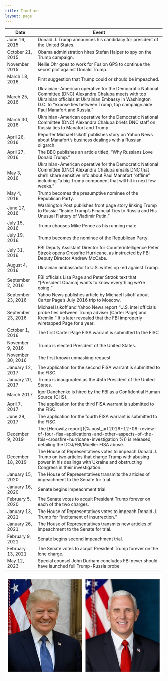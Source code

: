```yaml
---
title: Timeline
layout: page
---
```


<table>
<thead>
<tr>
<th>Date</th><th>Event</th>
</tr>
</thead>
	<tbody>
		<tr>
			<td>June 16, 2015 </td>
			<td>Donald J. Trump announces his candidacy for president of the United States.</td>
		</tr>
		<tr>
			<td>October 21, 2015 </td>
			<td>Obama administration hires Stefan Halper to spy on the Trump campaign.</td>
		</tr>
		<tr>
			<td>November 2015 </td>
			<td>Nellie Ohr goes to work for Fusion GPS to continue the secret plot against Donald Trump.</td>
		</tr>
		<tr>
			<td>March 18, 2016 </td>
			<td>First suggestion that Trump could or should be impeached.</td>
		</tr>
		<tr>
			<td>March 25, 2016 </td>
			<td>Ukrainian-American operative for the Democratic National Committee (DNC) Alexandra Chalupa meets with top Ukrainian officials at Ukrainian Embassy in Washington D.C. to “expose ties between Trump, top campaign aide Paul Manafort and Russia.”</td>
		</tr>
		<tr>
			<td>March 30, 2016 </td>
			<td>Ukrainian-American operative for the Democratic National Committee (DNC) Alexandra Chalupa briefs DNC staff on Russia ties to Manafort and Trump.</td>
		</tr>
		<tr>
			<td>April 26, 2016 </td>
			<td>Reporter Michael Isikoff publishes story on Yahoo News about Manafort’s business dealings with a Russian oligarch.</td>
		</tr>
		<tr>
			<td>April 27, 2016 </td>
			<td>The BBC publishes an article titled, “Why Russians Love Donald Trump.”</td>
		</tr>
		<tr>
			<td>May 3, 2016 </td>
			<td>Ukrainian-American operative for the Democratic National Committee (DNC) Alexandra Chalupa emails DNC that she’ll share sensitive info about Paul Manafort “offline” including “a big Trump component that will hit in next few weeks.”</td>
		</tr>
		<tr>
			<td>May 4, 2016 </td>
			<td>Trump becomes the presumptive nominee of the Republican Party.</td>
		</tr>
		<tr>
			<td>June 17, 2016 </td>
			<td>Washington Post publishes front page story linking Trump to Russia: “Inside Trump’s Financial Ties to Russia and His Unusual Flattery of Vladimir Putin.”</td>
		</tr>
		<tr>
			<td>July 15, 2016 </td>
			<td>Trump chooses Mike Pence as his running mate.</td>
		</tr>
		<tr>
			<td>July 19, 2016 </td>
			<td>Trump becomes the nominee of the Republican Party.</td>
		</tr>
		<tr>
		    <td>July 31, 2016</td>
		    <td>FBI Deputy Assistant Director for Counterintelligence Peter Strzok opens Crossfire Hurricane, as instructed by FBI Deputy Director Andrew McCabe.</td>
		</tr>
		<tr>
			<td>August 4, 2016 </td>
			<td>Ukrainian ambassador to U.S. writes op-ed against Trump.</td>
		</tr>
		<tr>
			<td>September 2, 2016 </td>
			<td>FBI officials Lisa Page and Peter Strzok text that “[President Obama] wants to know everything we’re doing.”</td>
		</tr>
		<tr>
			<td>September 23, 2016 </td>
			<td>Yahoo News publishes article by Michael Isikoff about Carter Page’s July 2016 trip to Moscow.</td>
		</tr>
		<tr>
			<td>September 23, 2016 </td>
			<td>Michael Isikoff and Yahoo News report “U.S. intel officials probe ties between Trump adviser [Carter Page] and Kremlin.” It is later revealed that the FBI improperly wiretapped Page for a year.</td>
		</tr>
		<tr>
			<td>October 1, 2016</td>
			<td>The first Carter Page FISA warrant is submitted to the FISC</td>
		</tr>
		<tr>
			<td>November 9, 2016 </td>
			<td>Trump is elected President of the United States.</td>
		</tr>
		<tr>
			<td>November 30, 2016</td>
			<td>The first known unmasking request</td>
		</tr>
		<tr>
			<td>January 12, 2017</td>
			<td>The application for the second FISA warrant is submitted to the FISC.</td>
		</tr>
		<tr>
			<td>January 20, 2017 </td>
			<td>Trump is inaugurated as the 45th President of the United States.</td>
		</tr>
		<tr>
			<td>March 2017</td>
			<td>Igor Danchenko is hired by the FBI as a Confidential Human Source (CHS).</td>
		</tr>
		<tr>
			<td>April 7, 2017</td>
			<td>The application for the third FISA warrant is submitted to the FISC.</td>
		</tr>
		<tr>
			<td>June 29, 2017</td>
			<td>The application for the fourth FISA warrant is submitted to the FISC.</td>
		</tr>
		<tr>
			<td>December 9, 2019</td>
			<td>The [Horowitz report]({% post_url 2019-12-09-review-of-four-fisa-applications-and-other-aspects-of-the-fbis-crossfire-hurricane-investigation %}) is released, detailing the DOJ/FBI/Mueller FISA abuse.</td>
		</tr>
		<tr>
			<td>December 18, 2019 </td>
			<td>The House of Representatives votes to impeach Donald J. Trump on two articles that charge Trump with abusing power in his dealings with Ukraine and obstructing Congress in their investigation.</td>
		</tr>
		<tr>
			<td>January 15, 2020 </td>
			<td>The House of Representatives transmits the articles of impeachment to the Senate for trial.</td>
		</tr>
		<tr>
			<td>January 16, 2020 </td>
			<td>Senate begins impeachment trial.</td>
		</tr>
		<tr>
			<td>February 5, 2020 </td>
			<td>The Senate votes to acquit President Trump forever on each of the two charges.</td>
		</tr>
		<tr>
			<td>January 13, 2021 </td>
			<td>The House of Representatives votes to impeach Donald J. Trump for “incitement of insurrection.”</td>
		</tr>
		<tr>
			<td>January 26, 2021 </td>
			<td>The House of Representatives transmits new articles of impeachment to the Senate for trial.</td>
		</tr>
		<tr>
			<td>February 9, 2021 </td>
			<td>Senate begins second impeachment trial.</td>
		</tr>
		<tr>
			<td>February 13, 2021 </td>
			<td>The Senate votes to acquit President Trump forever on the lone charge.</td>
		</tr>
		<tr>
			<td>May 12, 2023</td>
			<td>Special counsel John Durham concludes FBI never should have launched full Trump-Russia probe</td>
		</tr>
	</tbody>
</table>

![President Donald Trump and Vice-president Mike Pence](/assets/Official-Portraits-of-President-Donald-J-Trump-and-Vice-President-Mike-Pence.jpg)
